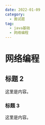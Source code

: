 ```yaml
---
date: 2022-01-09
category:
  - 面试题
tag:
  - java基础
  - 网络编程
---
```


# 网络编程

## 标题 2

这里是内容。

### 标题 3

这里是内容。
